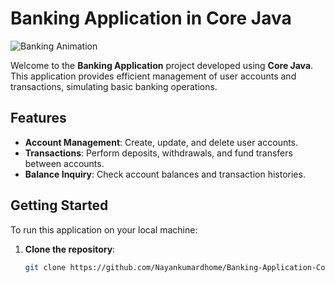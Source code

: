 # Banking Application in Core Java

![Banking Animation](https://media4.giphy.com/media/0ELKQyqpSYMpN2t4iV/giphy.gif)

Welcome to the **Banking Application** project developed using **Core Java**.  
This application provides efficient management of user accounts and transactions, simulating basic banking operations.

## Features

- **Account Management**: Create, update, and delete user accounts.
- **Transactions**: Perform deposits, withdrawals, and fund transfers between accounts.
- **Balance Inquiry**: Check account balances and transaction histories.

## Getting Started

To run this application on your local machine:

1. **Clone the repository**:

   ```bash
   git clone https://github.com/Nayankumardhome/Banking-Application-Core-Java-.git
